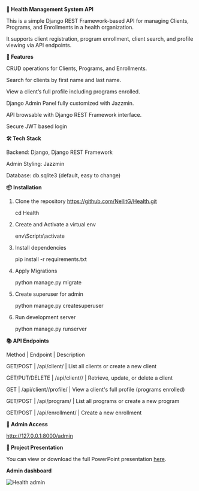 **🏥 Health Management System API**


This is a simple Django REST Framework-based API for managing Clients, Programs, and Enrollments in a health organization.

It supports client registration, program enrollment, client search, and profile viewing via API endpoints.

**🚀 Features**


CRUD operations for Clients, Programs, and Enrollments.

Search for clients by first name and last name.

View a client’s full profile including programs enrolled.

Django Admin Panel fully customized with Jazzmin.

API browsable with Django REST Framework interface.

Secure JWT based login


**🛠️ Tech Stack**


Backend: Django, Django REST Framework

Admin Styling: Jazzmin

Database: db.sqlite3 (default, easy to change)


**📦 Installation**

1. Clone the repository
https://github.com/NellitG/Health.git

    cd Health

3. Create and Activate a virtual env
   
    env\Scripts\activate
4. Install dependencies

    pip install -r requirements.txt
5. Apply Migrations
   
    python manage.py migrate
6. Create superuser for admin
   
    python manage.py createsuperuser
7. Run development server
    
   python manage.py runserver

**📚 API Endpoints**

Method | Endpoint | Description

GET/POST | /api/client/ | List all clients or create a new client

GET/PUT/DELETE | /api/client/<id>/ | Retrieve, update, or delete a client

GET | /api/client/<id>/profile/ | View a client's full profile (programs enrolled)

GET/POST | /api/program/ | List all programs or create a new program

GET/POST | /api/enrollment/ | Create a new enrollment

**🔎 Admin Access**

http://127.0.0.1:8000/admin

**📄 Project Presentation**

You can view or download the full PowerPoint presentation [here](https://docs.google.com/presentation/d/1afaDCWTbPmWuWNfA6IIBdfyX3nzgVR5s/edit?usp=sharing&ouid=100328747526793410066&rtpof=true&sd=true).


**Admin dashboard**

![Health admin](https://github.com/user-attachments/assets/4b3b97df-7699-4af5-88e9-5685173c0a75)
